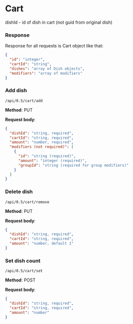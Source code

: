 # Cart

dishId - id of dish in cart (not guid from original dish)

### Response
Response for all requests is Cart object like that:
~~~json
{
  "id": "integer",
  "cartId": "string",
  "dishes": "array of Dish objects",
  "modifiers": "array of modifiers"
}
~~~

### Add dish
~~~
/api/0.5/cart/add 
~~~
**Method**: PUT 

**Request body**:
~~~json
{
  "dishId": "string, required",
  "cartId": "string, required",
  "amount": "number, required",
  "modifiers (not required)": [
    {
      "id": "string (required)",
      "amount": "integer (required)",
      "groupId": "string (required for group modifiers)"
    }
  ]
}
~~~


### Delete dish
~~~
/api/0.5/cart/remove 
~~~
**Method**: PUT 

**Request body**:
~~~json
{
  "dishId": "string, required",
  "cartId": "string, required",
  "amount": "number, default 1"
}
~~~


### Set dish count
~~~
/api/0.5/cart/set 
~~~

**Method**: POST  

**Request body**:
~~~json
{
  "dishId": "string, required",
  "cartId": "string, required",
  "amount": "number"
}
~~~

